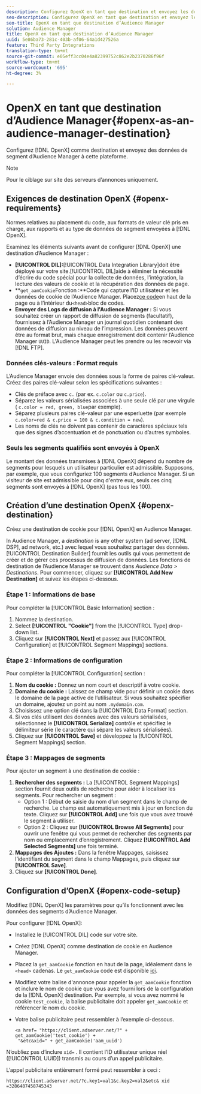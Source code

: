 ```yaml
---
description: Configurez OpenX en tant que destination et envoyez les données de segment d’Audience Manager à cette plateforme.
seo-description: Configurez OpenX en tant que destination et envoyez les données de segment d’Audience Manager à cette plateforme.
seo-title: OpenX en tant que destination d’Audience Manager
solution: Audience Manager
title: OpenX en tant que destination d’Audience Manager
uuid: 5e86ba73-281c-403b-af06-64a1d427526a
feature: Third Party Integrations
translation-type: tm+mt
source-git-commit: e05eff3cc04e4a82399752c862e2b2370286f96f
workflow-type: tm+mt
source-wordcount: '695'
ht-degree: 3%

---
```



# OpenX en tant que destination d’Audience Manager{#openx-as-an-audience-manager-destination}

Configurez [!DNL OpenX] comme destination et envoyez des données de segment d’Audience Manager à cette plateforme.

>[!NOTE]
>
>Pour le ciblage sur site des serveurs d’annonces uniquement.

## Exigences de destination OpenX {#openx-requirements}

Normes relatives au placement du code, aux formats de valeur clé pris en charge, aux rapports et au type de données de segment envoyées à [!DNL OpenX].

<!-- aam-openx-requirements.xml -->

Examinez les éléments suivants avant de configurer [!DNL OpenX] une destination d’Audience Manager :

* **[!UICONTROL DIL]:**[!UICONTROL Data Integration Library]doit être déployé sur votre site.[!UICONTROL DIL]aide à éliminer la nécessité d’écrire du code spécial pour la collecte de données, l’intégration, la lecture des valeurs de cookie et la récupération des données de page.
* **`get_aamCookie`Fonction :**Code qui capture l’ID utilisateur et les données de cookie de l’Audience Manager. Placez[ce code](../../features/destinations/get-aam-cookie-code.md)en haut de la page ou à l’intérieur du`<head>`bloc de codes.
* **Envoyer des Logs de diffusion à l&#39;Audience Manager :** Si vous souhaitez créer un rapport de diffusion de segments (facultatif), fournissez à l’Audience Manager un journal quotidien contenant des données de diffusion au niveau de l’impression. Les données peuvent être au format brut, mais chaque enregistrement doit contenir l’Audience Manager `UUID`. L&#39;Audience Manager peut les prendre ou les recevoir via [!DNL FTP].

### Données clés-valeurs : Format requis

L’Audience Manager envoie des données sous la forme de paires clé-valeur. Créez des paires clé-valeur selon les spécifications suivantes :

* Clés de préface avec `c.` (par ex. `c.color` ou `c.price`).
* Séparez les valeurs sérialisées associées à une seule clé par une virgule ( `c.color = red, green, blue`par exemple).
* Séparez plusieurs paires clé-valeur par une esperluette (par exemple `c.color=red & c.price = 100 & c.condition = new`).
* Les noms de clés ne doivent pas contenir de caractères spéciaux tels que des signes d’accentuation et de ponctuation ou d’autres symboles.

### Seuls les segments qualifiés sont envoyés à OpenX

Le montant des données transmises à [!DNL OpenX] dépend du nombre de segments pour lesquels un utilisateur particulier est admissible. Supposons, par exemple, que vous configuriez 100 segments d’Audience Manager. Si un visiteur de site est admissible pour cinq d&#39;entre eux, seuls ces cinq segments sont envoyés à [!DNL OpenX] (pas tous les 100).

## Création d’une destination OpenX {#openx-destination}

Créez une destination de cookie pour [!DNL OpenX] en Audience Manager.

<!-- aam-openx-destination.xml -->

In Audience Manager, a *destination* is any other system (ad server, [!DNL DSP], ad network, etc.) avec lequel vous souhaitez partager des données. [!UICONTROL Destination Builder] fournit les outils qui vous permettent de créer et de gérer ces processus de diffusion de données. Les fonctions de destination de l’Audience Manager se trouvent dans *Audience Data > Destinations*. Pour commencer, cliquez sur **[!UICONTROL Add New Destination]** et suivez les étapes ci-dessous.

### Étape 1 : Informations de base

Pour compléter la [!UICONTROL Basic Information] section :

1. Nommez la destination.
1. Select **[!UICONTROL "Cookie"]** from the [!UICONTROL Type] drop-down list.
1. Cliquez sur **[!UICONTROL Next]** et passez aux [!UICONTROL Configuration] et [!UICONTROL Segment Mappings] sections.

### Étape 2 : Informations de configuration

Pour compléter la [!UICONTROL Configuration] section :

1. **Nom du cookie :** Donnez un nom court et descriptif à votre cookie.
1. **Domaine du cookie :** Laissez ce champ vide pour définir un cookie dans le domaine de la page active de l’utilisateur. Si vous souhaitez spécifier un domaine, ajoutez un point au nom `.mydomain.com`.
1. Choisissez une option clé dans la [!UICONTROL Data Format] section.
1. Si vos clés utilisent des données avec des valeurs sérialisées, sélectionnez le **[!UICONTROL Serialize]** contrôle et spécifiez le délimiteur série (le caractère qui sépare les valeurs sérialisées).
1. Cliquez sur **[!UICONTROL Save]** et développez la [!UICONTROL Segment Mappings] section.

### Étape 3 : Mappages de segments

Pour ajouter un segment à une destination de cookie :

1. **Rechercher des segments :** La [!UICONTROL Segment Mappings] section fournit deux outils de recherche pour aider à localiser les segments. Pour rechercher un segment :
   * Option 1 : Début de saisie du nom d’un segment dans le champ de recherche. Le champ est automatiquement mis à jour en fonction du texte. Cliquez sur **[!UICONTROL Add]** une fois que vous avez trouvé le segment à utiliser.
   * Option 2 : Cliquez sur **[!UICONTROL Browse All Segments]** pour ouvrir une fenêtre qui vous permet de rechercher des segments par nom ou emplacement d’enregistrement. Cliquez **[!UICONTROL Add Selected Segments]** une fois terminé.
1. **Mappages des Ajoutes :** Dans la fenêtre Mappages, saisissez l’identifiant du segment dans le champ Mappages, puis cliquez sur **[!UICONTROL Save]**.
1. Cliquez sur **[!UICONTROL Done]**.

## Configuration d’OpenX {#openx-code-setup}

Modifiez [!DNL OpenX] les paramètres pour qu’ils fonctionnent avec les données des segments d’Audience Manager.

<!-- aam-openx-code.xml -->

Pour configurer [!DNL OpenX]:

* Installez le [!UICONTROL DIL] code sur votre site.
* Créez [!DNL OpenX] comme destination de cookie en Audience Manager.
* Placez la `get_aamCookie` fonction en haut de la page, idéalement dans le `<head>` cadenas. Le `get_aamCookie` code est disponible [ici](../../features/destinations/get-aam-cookie-code.md).
* Modifiez votre balise d&#39;annonce pour appeler la `get_aamCookie` fonction et inclure le nom de cookie que vous avez fourni lors de la configuration de la [!DNL OpenX] destination. Par exemple, si vous avez nommé le cookie `test_cookie`, la balise publicitaire doit appeler `get_aamCookie` et référencer le nom du cookie.
* Votre balise publicitaire peut ressembler à l’exemple ci-dessous.

   ```
   <a href= "https://client.adserver.net/?" + get_aamCookie('test_cookie') +
    "&etc&xid=" + get_aamCookie('aam_uuid')
   ```

N’oubliez pas d’inclure `xid=` . Il contient l’ID utilisateur unique réel ([!UICONTROL UUID]) transmis au cours d’un appel publicitaire.

L’appel publicitaire entièrement formé peut ressembler à ceci :

```
https://client.adserver.net/?c.key1=val1&c.key2=val2&etc& xid =3286487458745343
```
